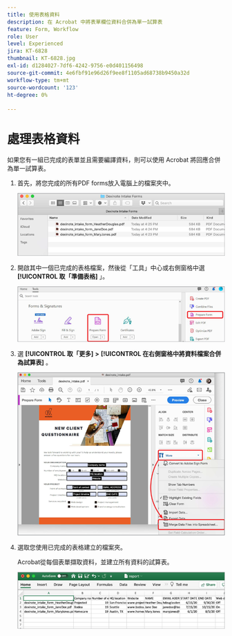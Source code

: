 ```yaml
---
title: 使用表格資料
description: 在 Acrobat 中將表單欄位資料合併為單一試算表
feature: Form, Workflow
role: User
level: Experienced
jira: KT-6828
thumbnail: KT-6828.jpg
exl-id: d1284027-7df6-4242-9756-e0d401156498
source-git-commit: 4e6fbf91e96d26f9ee8f1105ad68738b9450a32d
workflow-type: tm+mt
source-wordcount: '123'
ht-degree: 0%

---
```


# 處理表格資料

如果您有一組已完成的表單並且需要編譯資料，則可以使用 Acrobat 將回應合併為單一試算表。

1. 首先，將您完成的所有PDF forms放入電腦上的檔案夾中。

   ![表單資料步驟 1](../assets/FormData_1.png)

1. 開啟其中一個已完成的表格檔案，然後從「工具」中心或右側窗格中選 **[!UICONTROL 取「準備表格]** 」。

   ![表單資料步驟 2](../assets/FormData_2.png)

1. 選 **[!UICONTROL 取「更多]** **>** **[!UICONTROL 在右側窗格中將資料檔案合併為試算表]** 。

   ![表單資料步驟 3](../assets/FormData_3.png)

1. 選取您使用已完成的表格建立的檔案夾。

   Acrobat從每個表單擷取資料，並建立所有資料的試算表。

   ![表單資料步驟 4](../assets/FormData_4.png)
